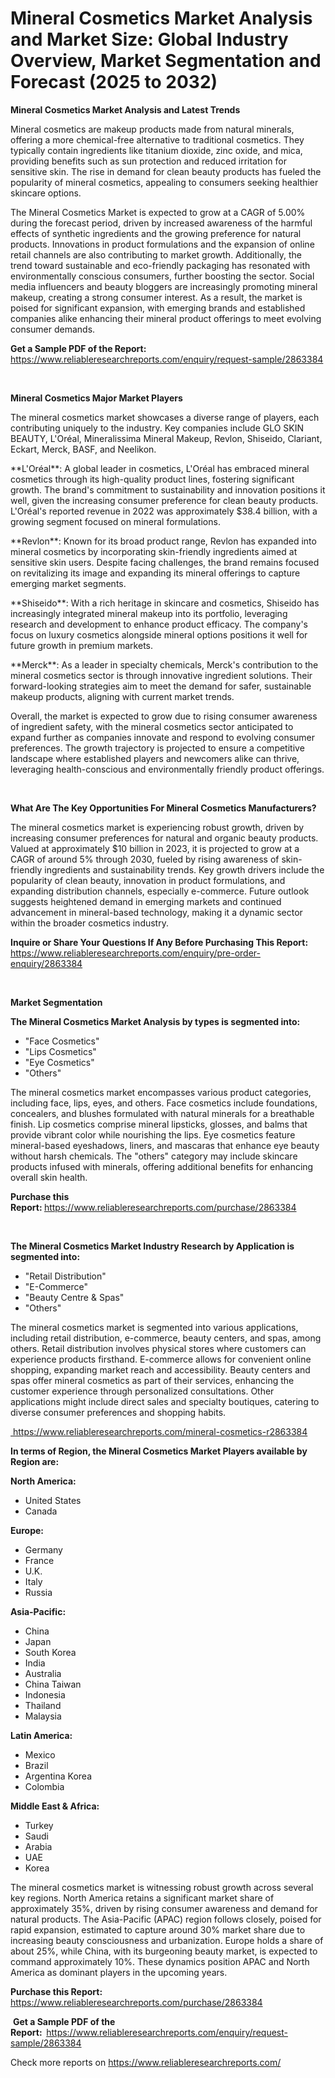 <p><h1>Mineral Cosmetics Market Analysis and Market Size: Global Industry Overview, Market Segmentation and Forecast (2025 to 2032)</h1></p><p><strong>Mineral Cosmetics Market Analysis and Latest Trends</strong></p>
<p><p>Mineral cosmetics are makeup products made from natural minerals, offering a more chemical-free alternative to traditional cosmetics. They typically contain ingredients like titanium dioxide, zinc oxide, and mica, providing benefits such as sun protection and reduced irritation for sensitive skin. The rise in demand for clean beauty products has fueled the popularity of mineral cosmetics, appealing to consumers seeking healthier skincare options.</p><p>The Mineral Cosmetics Market is expected to grow at a CAGR of 5.00% during the forecast period, driven by increased awareness of the harmful effects of synthetic ingredients and the growing preference for natural products. Innovations in product formulations and the expansion of online retail channels are also contributing to market growth. Additionally, the trend toward sustainable and eco-friendly packaging has resonated with environmentally conscious consumers, further boosting the sector. Social media influencers and beauty bloggers are increasingly promoting mineral makeup, creating a strong consumer interest. As a result, the market is poised for significant expansion, with emerging brands and established companies alike enhancing their mineral product offerings to meet evolving consumer demands.</p></p>
<p><strong>Get a Sample PDF of the Report:&nbsp;</strong> <a href="https://www.reliableresearchreports.com/enquiry/request-sample/2863384?utm_campaign=3255&utm_medium=2&utm_source=Github&utm_content=ia&utm_term=12032025&utm_id=mineral-cosmetics">https://www.reliableresearchreports.com/enquiry/request-sample/2863384</a></p>
<p>&nbsp;</p>
<p><strong>Mineral Cosmetics Major Market Players</strong></p>
<p><p>The mineral cosmetics market showcases a diverse range of players, each contributing uniquely to the industry. Key companies include GLO SKIN BEAUTY, L'Oréal, Mineralissima Mineral Makeup, Revlon, Shiseido, Clariant, Eckart, Merck, BASF, and Neelikon. </p><p>**L'Oréal**: A global leader in cosmetics, L'Oréal has embraced mineral cosmetics through its high-quality product lines, fostering significant growth. The brand's commitment to sustainability and innovation positions it well, given the increasing consumer preference for clean beauty products. L'Oréal's reported revenue in 2022 was approximately $38.4 billion, with a growing segment focused on mineral formulations.</p><p>**Revlon**: Known for its broad product range, Revlon has expanded into mineral cosmetics by incorporating skin-friendly ingredients aimed at sensitive skin users. Despite facing challenges, the brand remains focused on revitalizing its image and expanding its mineral offerings to capture emerging market segments. </p><p>**Shiseido**: With a rich heritage in skincare and cosmetics, Shiseido has increasingly integrated mineral makeup into its portfolio, leveraging research and development to enhance product efficacy. The company's focus on luxury cosmetics alongside mineral options positions it well for future growth in premium markets.</p><p>**Merck**: As a leader in specialty chemicals, Merck's contribution to the mineral cosmetics sector is through innovative ingredient solutions. Their forward-looking strategies aim to meet the demand for safer, sustainable makeup products, aligning with current market trends.</p><p>Overall, the market is expected to grow due to rising consumer awareness of ingredient safety, with the mineral cosmetics sector anticipated to expand further as companies innovate and respond to evolving consumer preferences. The growth trajectory is projected to ensure a competitive landscape where established players and newcomers alike can thrive, leveraging health-conscious and environmentally friendly product offerings.</p></p>
<p>&nbsp;</p>
<p><strong>What Are The Key Opportunities For Mineral Cosmetics Manufacturers?</strong></p>
<p><p>The mineral cosmetics market is experiencing robust growth, driven by increasing consumer preferences for natural and organic beauty products. Valued at approximately $10 billion in 2023, it is projected to grow at a CAGR of around 5% through 2030, fueled by rising awareness of skin-friendly ingredients and sustainability trends. Key growth drivers include the popularity of clean beauty, innovation in product formulations, and expanding distribution channels, especially e-commerce. Future outlook suggests heightened demand in emerging markets and continued advancement in mineral-based technology, making it a dynamic sector within the broader cosmetics industry.</p></p>
<p><strong>Inquire or Share Your Questions If Any Before Purchasing This Report:</strong> <a href="https://www.reliableresearchreports.com/enquiry/pre-order-enquiry/2863384?utm_campaign=3255&utm_medium=2&utm_source=Github&utm_content=ia&utm_term=12032025&utm_id=mineral-cosmetics">https://www.reliableresearchreports.com/enquiry/pre-order-enquiry/2863384</a></p>
<p>&nbsp;</p>
<p><strong>Market Segmentation</strong></p>
<p><strong>The Mineral Cosmetics Market Analysis by types is segmented into:</strong></p>
<p><ul><li>"Face Cosmetics"</li><li>"Lips Cosmetics"</li><li>"Eye Cosmetics"</li><li>"Others"</li></ul></p>
<p><p>The mineral cosmetics market encompasses various product categories, including face, lips, eyes, and others. Face cosmetics include foundations, concealers, and blushes formulated with natural minerals for a breathable finish. Lip cosmetics comprise mineral lipsticks, glosses, and balms that provide vibrant color while nourishing the lips. Eye cosmetics feature mineral-based eyeshadows, liners, and mascaras that enhance eye beauty without harsh chemicals. The "others" category may include skincare products infused with minerals, offering additional benefits for enhancing overall skin health.</p></p>
<p><strong>Purchase this Report:&nbsp;</strong><a href="https://www.reliableresearchreports.com/purchase/2863384?utm_campaign=3255&utm_medium=2&utm_source=Github&utm_content=ia&utm_term=12032025&utm_id=mineral-cosmetics">https://www.reliableresearchreports.com/purchase/2863384</a></p>
<p>&nbsp;</p>
<p><strong>The Mineral Cosmetics Market Industry Research by Application is segmented into:</strong></p>
<p><ul><li>"Retail Distribution"</li><li>"E-Commerce"</li><li>"Beauty Centre & Spas"</li><li>"Others"</li></ul></p>
<p><p>The mineral cosmetics market is segmented into various applications, including retail distribution, e-commerce, beauty centers, and spas, among others. Retail distribution involves physical stores where customers can experience products firsthand. E-commerce allows for convenient online shopping, expanding market reach and accessibility. Beauty centers and spas offer mineral cosmetics as part of their services, enhancing the customer experience through personalized consultations. Other applications might include direct sales and specialty boutiques, catering to diverse consumer preferences and shopping habits.</p></p>
<p><a href="https://www.reliableresearchreports.com/mineral-cosmetics-r2863384?utm_campaign=3255&utm_medium=2&utm_source=Github&utm_content=ia&utm_term=12032025&utm_id=mineral-cosmetics">&nbsp;https://www.reliableresearchreports.com/mineral-cosmetics-r2863384</a></p>
<p><strong>In terms of Region, the Mineral Cosmetics Market Players available by Region are:</strong></p>
<p>
    <p> <strong> North America: </strong>
        <ul>
            <li>United States</li>
            <li>Canada</li>
        </ul>
        </p> 
    <p> <strong> Europe: </strong>
        <ul>
            <li>Germany</li>
            <li>France</li>
            <li>U.K.</li>
            <li>Italy</li>
            <li>Russia</li>
        </ul>
        </p> 
    <p> <strong> Asia-Pacific: </strong>
        <ul>
            <li>China</li>
            <li>Japan</li>
            <li>South Korea</li>
            <li>India</li>
            <li>Australia</li>
            <li>China Taiwan</li>
            <li>Indonesia</li>
            <li>Thailand</li>
            <li>Malaysia</li>
        </ul>
        </p> 
    <p> <strong> Latin America: </strong>
        <ul>
            <li>Mexico</li>
            <li>Brazil</li>
            <li>Argentina Korea</li>
            <li>Colombia</li>
        </ul>
        </p> 
    <p> <strong> Middle East & Africa: </strong>
        <ul>
            <li>Turkey</li>
            <li>Saudi</li>
            <li>Arabia</li>
            <li>UAE</li>
            <li>Korea</li>
        </ul>
    </p>
    </p>
<p><p>The mineral cosmetics market is witnessing robust growth across several key regions. North America retains a significant market share of approximately 35%, driven by rising consumer awareness and demand for natural products. The Asia-Pacific (APAC) region follows closely, poised for rapid expansion, estimated to capture around 30% market share due to increasing beauty consciousness and urbanization. Europe holds a share of about 25%, while China, with its burgeoning beauty market, is expected to command approximately 10%. These dynamics position APAC and North America as dominant players in the upcoming years.</p></p>
<p><strong>Purchase this Report: </strong><a href="https://www.reliableresearchreports.com/purchase/2863384?utm_campaign=3255&utm_medium=2&utm_source=Github&utm_content=ia&utm_term=12032025&utm_id=mineral-cosmetics">https://www.reliableresearchreports.com/purchase/2863384</a></p>
<p>&nbsp;<strong>Get a Sample PDF of the Report:&nbsp;&nbsp;</strong><a href="https://www.reliableresearchreports.com/enquiry/request-sample/2863384?utm_campaign=3255&utm_medium=2&utm_source=Github&utm_content=ia&utm_term=12032025&utm_id=mineral-cosmetics">https://www.reliableresearchreports.com/enquiry/request-sample/2863384</a></p>
<p><strong></strong></p>
<p>Check more reports on <a href="https://www.reliableresearchreports.com/?utm_campaign=3255&utm_medium=2&utm_source=Github&utm_content=ia&utm_term=12032025&utm_id=mineral-cosmetics">https://www.reliableresearchreports.com/</a></p>